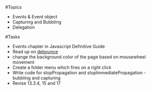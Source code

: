 #Topics

 - Events & Event object
 - Capturing and Bubbling
 - Delegation

#Tasks

 - Events chapter in Javascript Definitive Guide
 - Read up on [debounce](http://davidwalsh.name/javascript-debounce-function)
 - change the background color of the page based on mousewheel movement
 - Create a folder menu which fires on a right click
 - Write code for stopPropagation and stopImmediatePropagation - bubbling and capturing
 - Revise 13.3.4, 15 and 17
